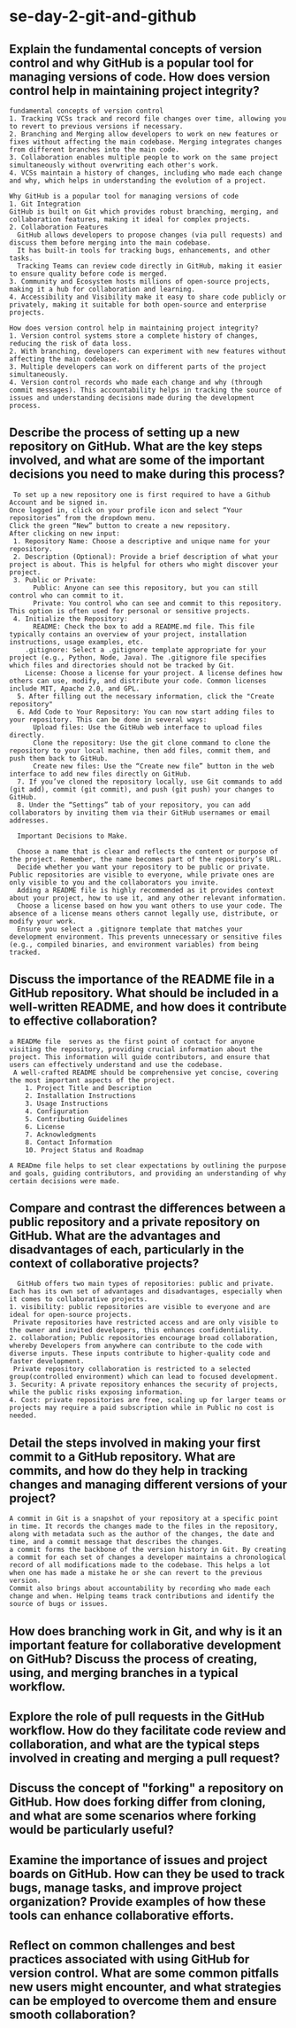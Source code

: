 # se-day-2-git-and-github
## Explain the fundamental concepts of version control and why GitHub is a popular tool for managing versions of code. How does version control help in maintaining project integrity?
    fundamental concepts of version control
    1. Tracking VCSs track and record file changes over time, allowing you to revert to previous versions if necessary.
    2. Branching and Merging allow developers to work on new features or fixes without affecting the main codebase. Merging integrates changes from different branches into the main code.
    3. Collaboration enables multiple people to work on the same project simultaneously without overwriting each other's work.
    4. VCSs maintain a history of changes, including who made each change and why, which helps in understanding the evolution of a project.

    Why GitHub is a popular tool for managing versions of code
    1. Git Integration
    GitHub is built on Git which provides robust branching, merging, and collaboration features, making it ideal for complex projects.
    2. Collaboration Features 
      GitHub allows developers to propose changes (via pull requests) and discuss them before merging into the main codebase.
      It has built-in tools for tracking bugs, enhancements, and other tasks.
      Tracking Teams can review code directly in GitHub, making it easier to ensure quality before code is merged.
    3. Community and Ecosystem hosts millions of open-source projects, making it a hub for collaboration and learning.
    4. Accessibility and Visibility make it easy to share code publicly or privately, making it suitable for both open-source and enterprise projects.

    How does version control help in maintaining project integrity?
    1. Version control systems store a complete history of changes, reducing the risk of data loss.
    2. With branching, developers can experiment with new features without affecting the main codebase.
    3. Multiple developers can work on different parts of the project simultaneously.
    4. Version control records who made each change and why (through commit messages). This accountability helps in tracking the source of issues and understanding decisions made during the development process.

## Describe the process of setting up a new repository on GitHub. What are the key steps involved, and what are some of the important decisions you need to make during this process?
     To set up a new repository one is first required to have a Github Account and be signed in.
    Once logged in, click on your profile icon and select “Your repositories” from the dropdown menu. 
    Click the green “New” button to create a new repository.
    After clicking on new input:
     1. Repository Name: Choose a descriptive and unique name for your repository.
     2. Description (Optional): Provide a brief description of what your project is about. This is helpful for others who might discover your project.
     3. Public or Private:
          Public: Anyone can see this repository, but you can still control who can commit to it.
          Private: You control who can see and commit to this repository. This option is often used for personal or sensitive projects.
     4. Initialize the Repository:
          README: Check the box to add a README.md file. This file typically contains an overview of your project, installation instructions, usage examples, etc.
        .gitignore: Select a .gitignore template appropriate for your project (e.g., Python, Node, Java). The .gitignore file specifies which files and directories should not be tracked by Git.
        License: Choose a license for your project. A license defines how others can use, modify, and distribute your code. Common licenses include MIT, Apache 2.0, and GPL.
      5. After filling out the necessary information, click the "Create repository"
      6. Add Code to Your Repository: You can now start adding files to your repository. This can be done in several ways:
          Upload files: Use the GitHub web interface to upload files directly.
          Clone the repository: Use the git clone command to clone the repository to your local machine, then add files, commit them, and push them back to GitHub.
          Create new files: Use the “Create new file” button in the web interface to add new files directly on GitHub.
      7. If you’ve cloned the repository locally, use Git commands to add (git add), commit (git commit), and push (git push) your changes to GitHub.
      8. Under the “Settings” tab of your repository, you can add collaborators by inviting them via their GitHub usernames or email addresses.

      Important Decisions to Make.

      Choose a name that is clear and reflects the content or purpose of the project. Remember, the name becomes part of the repository’s URL.
      Decide whether you want your repository to be public or private. Public repositories are visible to everyone, while private ones are only visible to you and the collaborators you invite.
      Adding a README file is highly recommended as it provides context about your project, how to use it, and any other relevant information.
      Choose a license based on how you want others to use your code. The absence of a license means others cannot legally use, distribute, or modify your work.
      Ensure you select a .gitignore template that matches your development environment. This prevents unnecessary or sensitive files (e.g., compiled binaries, and environment variables) from being tracked.

## Discuss the importance of the README file in a GitHub repository. What should be included in a well-written README, and how does it contribute to effective collaboration?
    a READMe file  serves as the first point of contact for anyone visiting the repository, providing crucial information about the project. This information will guide contributors, and ensure that users can effectively understand and use the codebase. 
     A well-crafted README should be comprehensive yet concise, covering the most important aspects of the project.
        1. Project Title and Description
        2. Installation Instructions
        3. Usage Instructions
        4. Configuration
        5. Contributing Guidelines
        6. License  
        7. Acknowledgments
        8. Contact Information
        10. Project Status and Roadmap

    A READme file helps to set clear expectations by outlining the purpose and goals, guiding contributors, and providing an understanding of why certain decisions were made.
## Compare and contrast the differences between a public repository and a private repository on GitHub. What are the advantages and disadvantages of each, particularly in the context of collaborative projects?
      GitHub offers two main types of repositories: public and private. Each has its own set of advantages and disadvantages, especially when it comes to collaborative projects.
    1. visibility: public repositories are visible to everyone and are ideal for open-source projects.
     Private repositories have restricted access and are only visible to the owner and invited developers, this enhances confidentiality.
    2. collaboration; Public repositories encourage broad collaboration, whereby Developers from anywhere can contribute to the code with diverse inputs. These inputs contribute to higher-quality code and faster development.
     Private repository collaboration is restricted to a selected group(controlled environment) which can lead to focused development.
    3. Security: A private repository enhances the security of projects, while the public risks exposing information.
    4. Cost: private repositories are free, scaling up for larger teams or projects may require a paid subscription while in Public no cost is needed.

## Detail the steps involved in making your first commit to a GitHub repository. What are commits, and how do they help in tracking changes and managing different versions of your project?
    A commit in Git is a snapshot of your repository at a specific point in time. It records the changes made to the files in the repository, along with metadata such as the author of the changes, the date and time, and a commit message that describes the changes.
    a commit forms the backbone of the version history in Git. By creating a commit for each set of changes a developer maintains a chronological record of all modifications made to the codebase. This helps a lot when one has made a mistake he or she can revert to the previous version.
    Commit also brings about accountability by recording who made each change and when. Helping teams track contributions and identify the source of bugs or issues.


## How does branching work in Git, and why is it an important feature for collaborative development on GitHub? Discuss the process of creating, using, and merging branches in a typical workflow.

## Explore the role of pull requests in the GitHub workflow. How do they facilitate code review and collaboration, and what are the typical steps involved in creating and merging a pull request?

## Discuss the concept of "forking" a repository on GitHub. How does forking differ from cloning, and what are some scenarios where forking would be particularly useful?

## Examine the importance of issues and project boards on GitHub. How can they be used to track bugs, manage tasks, and improve project organization? Provide examples of how these tools can enhance collaborative efforts.

## Reflect on common challenges and best practices associated with using GitHub for version control. What are some common pitfalls new users might encounter, and what strategies can be employed to overcome them and ensure smooth collaboration?
